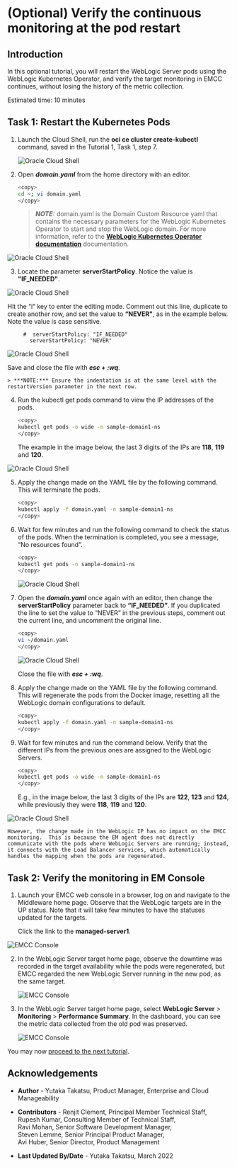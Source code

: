 # (Optional) Verify the continuous monitoring at the pod restart

## Introduction

In this optional tutorial, you will restart the WebLogic Server pods using the WebLogic Kubernetes Operator, and verify the target monitoring in EMCC continues, without losing the history of the metric collection.

Estimated time: 10 minutes


## Task 1: Restart the Kubernetes Pods

1. Launch the Cloud Shell, run the **oci ce cluster create-kubectl** command, saved in the Tutorial 1, Task 1, step 7.

   ![Oracle Cloud Shell](images/1-1-cloudshell.png " ")

2.  Open ***domain.yaml*** from the home directory with an editor.

    ``` bash
    <copy>
    cd ~; vi domain.yaml
    </copy>
    ```
    > ***NOTE:*** domain.yaml is the Domain Custom Resource yaml that contains the necessary parameters for the WebLogic Kubernetes Operator to start and stop the WebLogic domain. For more information, refer to the **[WebLogic Kubernetes Operator documentation](https://oracle.github.io/weblogic-kubernetes-operator/)**  documentation.

   ![Oracle Cloud Shell](images/1-2-cloudshell.png " ")

3.  Locate the parameter **serverStartPolicy**. Notice the value is **"IF_NEEDED"**.

   ![Oracle Cloud Shell](images/1-3-cloudshell.png " ")

   Hit the “i” key to enter the editing mode. Comment out this line, duplicate to create another row, and set the value to **“NEVER"**, as in the example below. Note the value is case sensitive.

         #  serverStartPolicy: "IF_NEEDED"
           serverStartPolicy: "NEVER"

   ![Oracle Cloud Shell](images/1-4-cloudshell.png " ")

   Save and close the file with ***esc + :wq***. 	

    > ***NOTE:*** Ensure the indentation is at the same level with the restartVersion parameter in the next row.

4.  Run the kubectl get pods command to view the IP addresses of the pods.

    ``` bash
    <copy>
    kubectl get pods -o wide -n sample-domain1-ns
    </copy>
    ```

       The example in the image below, the last 3 digits of the IPs are **118**, **119** and **120**.

   ![Oracle Cloud Shell](images/1-5-cloudshell.png " ")

5. Apply the change made on the YAML file by the following command. This will terminate the pods.

    ``` bash
    <copy>
    kubectl apply -f domain.yaml -n sample-domain1-ns
    </copy>
    ```
6. Wait for few minutes and run the following command to check the status of the pods.  When the termination is completed, you see a message, “No resources found”.

    ``` bash
    <copy>
    kubectl get pods -n sample-domain1-ns
    </copy>
    ```
   ![Oracle Cloud Shell](images/1-6-cloudshell.png " ")

7. Open the ***domain.yaml*** once again with an editor, then change the **serverStartPolicy** parameter back to **“IF_NEEDED”**. If you duplicated the line to set the value to “NEVER” in the previous steps, comment out the current line, and uncomment the original line.

    ``` bash
    <copy>
    vi ~/domain.yaml
    </copy>
    ```

   ![Oracle Cloud Shell](images/1-7-cloudshell.png " ")

   Close the file with ***esc + :wq***.

8.  Apply the change made on the YAML file by the following command. This will regenerate the pods from the Docker image, resetting all the WebLogic domain configurations to default.

    ``` bash
    <copy>
    kubectl apply -f domain.yaml -n sample-domain1-ns
    </copy>
    ```

9.  Wait for few minutes and run the command below.  Verify that the different IPs from the previous ones are assigned to the WebLogic Servers.

    ``` bash
    <copy>
    kubectl get pods -o wide -n sample-domain1-ns
    </copy>
    ```

    E.g., in the image below, the last 3 digits of the IPs are **122**, **123** and **124**, while previously they were **118**, **119** and **120**.

   ![Oracle Cloud Shell](images/1-8-cloudshell.png " ")

    However, the change made in the WebLogic IP has no impact on the EMCC monitoring.  This is because the EM agent does not directly communicate with the pods where WebLogic Servers are running; instead, it connects with the Load Balancer services, which automatically handles the mapping when the pods are regenerated.  

## Task 2: Verify the monitoring in EM Console

1.  Launch your EMCC web console in a browser, log on and navigate to the Middleware home page.  Observe that the WebLogic targets are in the UP status.  Note that it will take few minutes to have the statuses updated for the targets.

    Click the link to the **managed-server1**.

   ![EMCC Console](images/2-1-emcc.png " ")

2. In the WebLogic Server target home page, observe the downtime was recorded in the target availability while the pods were regenerated, but EMCC regarded the new WebLogic Server running in the new pod, as the same target.

   ![EMCC Console](images/2-2-emcc.png " ")

3. In the WebLogic Server target home page, select **WebLogic Server** > **Monitoring** > **Performance Summary**. In the dashboard, you can see the metric data collected from the old pod was preserved.

   ![EMCC Console](images/2-3-emcc.png " ")



You may now [proceed to the next tutorial](#next).

## Acknowledgements

* **Author** - Yutaka Takatsu, Product Manager, Enterprise and Cloud Manageability
- **Contributors** -
Renjit Clement, Principal Member Technical Staff,<br>
Rupesh Kumar, Consulting Member of Technical Staff,<br>
Ravi Mohan, Senior Software Development Manager,<br>
Steven Lemme, Senior Principal Product Manager,<br>
Avi Huber, Senior Director, Product Management
* **Last Updated By/Date** - Yutaka Takatsu, March 2022
